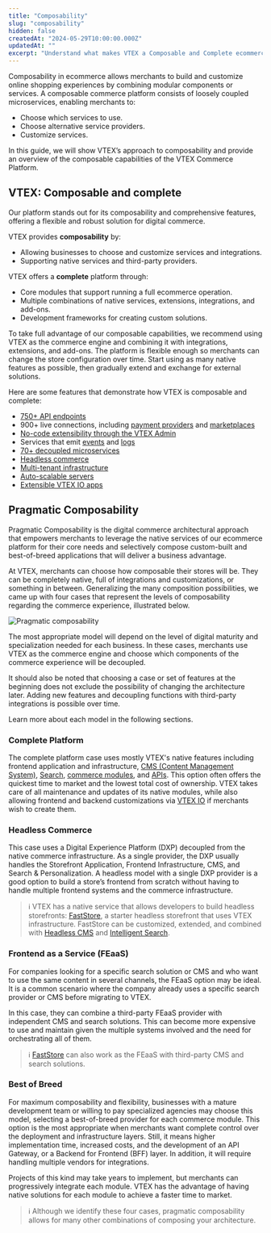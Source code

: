 ```yaml
---
title: "Composability"
slug: "composability"
hidden: false
createdAt: "2024-05-29T10:00:00.000Z"
updatedAt: ""
excerpt: "Understand what makes VTEX a Composable and Complete ecommerce solution."
---
```


Composability in ecommerce allows merchants to build and customize online shopping experiences by combining modular components or services. A composable commerce platform consists of loosely coupled microservices, enabling merchants to:

- Choose which services to use.
- Choose alternative service providers.
- Customize services.

In this guide, we will show VTEX’s approach to composability and provide an overview of the composable capabilities of the VTEX Commerce Platform.

## VTEX: Composable and complete

Our platform stands out for its composability and comprehensive features, offering a flexible and robust solution for digital commerce.


VTEX provides **composability** by:

- Allowing businesses to choose and customize services and integrations.
- Supporting native services and third-party providers.

VTEX offers a **complete** platform through:

- Core modules that support running a full ecommerce operation.
- Multiple combinations of native services, extensions, integrations, and add-ons.
- Development frameworks for creating custom solutions.

To take full advantage of our composable capabilities, we recommend using VTEX as the commerce engine and combining it with integrations, extensions, and add-ons. The platform is flexible enough so merchants can change the store configuration over time. Start using as many native features as possible, then gradually extend and exchange for external solutions.

Here are some features that demonstrate how VTEX is composable and complete:

- [750+ API endpoints](https://developers.vtex.com/docs/api-reference)
- 900+ live connections, including [payment providers](https://help.vtex.com/en/tutorial/list-of-payment-providers-by-country--2im3BEGXxSAcRuxEaIHPvp) and [marketplaces](https://help.vtex.com/en/tutorial/marketplace-strategies-at-vtex--tutorials_402#integrating-with-a-certified-marketplace)
- [No-code extensibility through the VTEX Admin](https://help.vtex.com/en/tracks/extensions-hub--AW7klkYMh557y5IUOgzco/3lWdpzjyhHVwzMC7pTG0QS)
- Services that emit [events](https://developers.vtex.com/docs/guides/services-2-handling-and-receiving-events) and [logs](https://help.vtex.com/en/tutorial/audit--5RXf9WJ5YLFBcS8q8KcxTA)
- [70+ decoupled microservices](https://developers.vtex.com/docs/guides)
- [Headless commerce](https://developers.vtex.com/docs/guides/headless-commerce)
- [Multi-tenant infrastructure](https://developers.vtex.com/docs/guides/cloud-infrastructure#saas-multi-tenancy)
- [Auto-scalable servers](https://developers.vtex.com/docs/guides/cloud-infrastructure#scalability)
- [Extensible VTEX IO apps](https://apps.vtex.com/)

## Pragmatic Composability

Pragmatic Composability is the digital commerce architectural approach that empowers merchants to leverage the native services of our ecommerce platform for their core needs and selectively compose custom-built and best-of-breed applications that will deliver a business advantage.

At VTEX, merchants can choose how composable their stores will be. They can be completely native, full of integrations and customizations, or something in between. Generalizing the many composition possibilities, we came up with four cases that represent the levels of composability regarding the commerce experience, illustrated below.

![Pragmatic composability](https://cdn.jsdelivr.net/gh/vtexdocs/dev-portal-content@main/docs/guides/VTEX-Platform-Overview/Composability/pragmatic-composability.png)

The most appropriate model will depend on the level of digital maturity and specialization needed for each business. In these cases, merchants use VTEX as the commerce engine and choose which components of the commerce experience will be decoupled.

It should also be noted that choosing a case or set of features at the beginning does not exclude the possibility of changing the architecture later. Adding new features and decoupling functions with third-party integrations is possible over time.

Learn more about each model in the following sections.

### Complete Platform

The complete platform case uses mostly VTEX's native features including frontend application and infrastructure, [CMS (Content Management System)](https://help.vtex.com/en/tracks/cms--2YcpgIljVaLVQYMzxQbc3z/6OCY6S9tqBXPD5mgpbBInC), [Search](https://help.vtex.com/en/tracks/vtex-intelligent-search--19wrbB7nEQcmwzDPl1l4Cb/3qgT47zY08biLP3d5os3DG), [commerce modules](https://help.vtex.com/en/tracks/vtex-store-overview--eSDNk26pdvemF3XKM0nK9/75MX4aorniD0BYAB8Nwbo7), and [APIs](https://developers.vtex.com/docs/guides/getting-started-list-of-rest-apis). This option often offers the quickest time to market and the lowest total cost of ownership. VTEX takes care of all maintenance and updates of its native modules, while also allowing frontend and backend customizations via [VTEX IO](https://developers.vtex.com/docs/guides/vtex-io-documentation-what-is-vtex-io) if merchants wish to create them.

### Headless Commerce

This case uses a Digital Experience Platform (DXP) decoupled from the native commerce infrastructure. As a single provider, the DXP usually handles the Storefront Application, Frontend Infrastructure, CMS, and Search & Personalization. A headless model with a single DXP provider is a good option to build a store’s frontend from scratch without having to handle multiple frontend systems and the commerce infrastructure.

> ℹ️ VTEX has a native service that allows developers to build headless storefronts: [FastStore](https://developers.vtex.com/docs/guides/faststore/docs-what-is-faststore), a starter headless storefront that uses VTEX infrastructure. FastStore can be customized, extended, and combined with [Headless CMS](https://developers.vtex.com/docs/guides/faststore/headless-cms-overview) and [Intelligent Search](https://help.vtex.com/tracks/vtex-intelligent-search--19wrbB7nEQcmwzDPl1l4Cb/3qgT47zY08biLP3d5os3DG).

### Frontend as a Service (FEaaS)

For companies looking for a specific search solution or CMS and who want to use the same content in several channels, the FEaaS option may be ideal. It is a common scenario where the company already uses a specific search provider or CMS before migrating to VTEX.

In this case, they can combine a third-party FEaaS provider with independent CMS and search solutions. This can become more expensive to use and maintain given the multiple systems involved and the need for orchestrating all of them.

> ℹ️ [FastStore](https://developers.vtex.com/docs/guides/faststore/docs-what-is-faststore) can also work as the FEaaS with third-party CMS and search solutions.

### Best of Breed

For maximum composability and flexibility, businesses with a mature development team or willing to pay specialized agencies may choose this model, selecting a best-of-breed provider for each commerce module. This option is the most appropriate when merchants want complete control over the deployment and infrastructure layers. Still, it means higher implementation time, increased costs, and the development of an API Gateway, or a Backend for Frontend (BFF) layer. In addition, it will require handling multiple vendors for integrations.

Projects of this kind may take years to implement, but merchants can progressively integrate each module. VTEX has the advantage of having native solutions for each module to achieve a faster time to market.

> ℹ️ Although we identify these four cases, pragmatic composability allows for many other combinations of composing your architecture.
